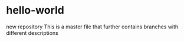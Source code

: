 # hello-world
new repository
This is a master file that further contains branches with different descriptions
